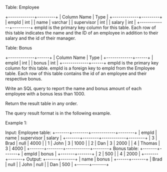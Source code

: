  Table: Employee
 
 
 +-------------+---------+
 | Column Name | Type    |
 +-------------+---------+
 | empId       | int     |
 | name        | varchar |
 | supervisor  | int     |
 | salary      | int     |
 +-------------+---------+
 empId is the primary key column for this table.
 Each row of this table indicates the name and the ID of an employee in
 addition to their salary and the id of their manager.
 
 
 
 
 Table: Bonus
 
 
 +-------------+------+
 | Column Name | Type |
 +-------------+------+
 | empId       | int  |
 | bonus       | int  |
 +-------------+------+
 empId is the primary key column for this table.
 empId is a foreign key to empId from the Employee table.
 Each row of this table contains the id of an employee and their respective
 bonus.
 
 
 
 
 Write an SQL query to report the name and bonus amount of each employee with
 a bonus less than 1000.
 
 Return the result table in any order.
 
 The query result format is in the following example.
 
 
 Example 1:
 
 
 Input: 
 Employee table:
 +-------+--------+------------+--------+
 | empId | name   | supervisor | salary |
 +-------+--------+------------+--------+
 | 3     | Brad   | null       | 4000   |
 | 1     | John   | 3          | 1000   |
 | 2     | Dan    | 3          | 2000   |
 | 4     | Thomas | 3          | 4000   |
 +-------+--------+------------+--------+
 Bonus table:
 +-------+-------+
 | empId | bonus |
 +-------+-------+
 | 2     | 500   |
 | 4     | 2000  |
 +-------+-------+
 Output: 
 +------+-------+
 | name | bonus |
 +------+-------+
 | Brad | null  |
 | John | null  |
 | Dan  | 500   |
 +------+-------+
 
 


